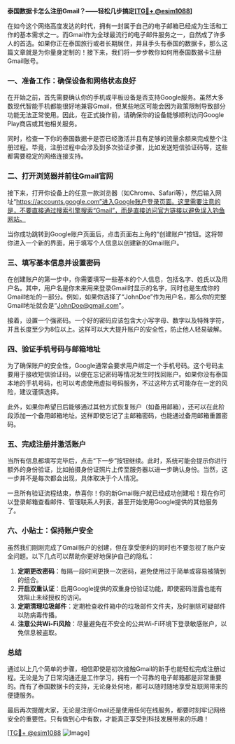 **泰国数据卡怎么注册Gmail？——轻松几步搞定[[TG💪+ @esim1088](https://t.me/s/esim1088)]**

在如今这个网络高度发达的时代，拥有一封属于自己的电子邮箱已经成为生活和工作的基本需求之一。而Gmail作为全球最流行的电子邮件服务之一，自然成了许多人的首选。如果你正在泰国旅行或者长期居住，并且手头有泰国的数据卡，那么这篇文章就是为你量身定制的！接下来，我们将一步步教你如何用泰国数据卡注册Gmail账号。

### 一、准备工作：确保设备和网络状态良好

在开始之前，首先需要确认你的手机或平板设备是否支持Google服务。虽然大多数现代智能手机都能很好地兼容Gmail，但某些地区可能会因为政策限制导致部分功能无法正常使用。因此，在正式操作前，请确保你的设备能够顺利访问Google Play商店或其他相关服务。

同时，检查一下你的泰国数据卡是否已经激活并且有足够的流量余额来完成整个注册过程。毕竟，注册过程中会涉及到多次验证步骤，比如发送短信验证码等，这些都需要稳定的网络连接支持。

### 二、打开浏览器并前往Gmail官网

接下来，打开你设备上的任意一款浏览器（如Chrome、Safari等），然后输入网址“https://accounts.google.com”进入Google账户登录页面。这里需要注意的是，不要直接通过搜索引擎搜索“Gmail”，而是直接访问官方链接以避免误入钓鱼网站。

当你成功跳转到Google账户页面后，点击页面右上角的“创建账户”按钮。这将带你进入一个新的界面，用于填写个人信息以创建新的Gmail账户。

### 三、填写基本信息并设置密码

在创建账户的第一步中，你需要填写一些基本的个人信息，包括名字、姓氏以及用户名。其中，用户名是你未来用来登录Gmail时显示的名字，同时也是生成你的Gmail地址的一部分。例如，如果你选择了“JohnDoe”作为用户名，那么你的完整Gmail地址就会是“JohnDoe@gmail.com”。

接着，设置一个强密码。一个好的密码应该包含大小写字母、数字以及特殊字符，并且长度至少为8位以上。这样可以大大提升账户的安全性，防止他人轻易破解。

### 四、验证手机号码与邮箱地址

为了确保账户的安全性，Google通常会要求用户绑定一个手机号码。这个号码主要用于接收短信验证码，以便在忘记密码等情况发生时找回账户。如果你没有泰国本地的手机号码，也可以考虑使用虚拟号码服务，不过这种方式可能存在一定的风险，建议谨慎选择。

此外，如果你希望日后能够通过其他方式恢复账户（如备用邮箱），还可以在此阶段添加一个备用邮箱地址。这样即使忘记了主邮箱密码，也能通过备用邮箱重置密码。

### 五、完成注册并激活账户

当所有信息都填写完毕后，点击“下一步”按钮继续。此时，系统可能会提示你进行额外的身份验证，比如拍摄身份证照片上传至服务器以进一步确认身份。当然，这一步并不是每次都会出现，具体取决于个人情况。

一旦所有验证流程结束，恭喜你！你的新Gmail账户就已经成功创建啦！现在你可以登录邮箱查看邮件、管理联系人列表，甚至开始使用Google提供的其他服务了。

### 六、小贴士：保持账户安全

虽然我们刚刚完成了Gmail账户的创建，但在享受便利的同时也不要忽视了账户安全问题。以下几点可以帮助你更好地保护自己的隐私：

1. **定期更改密码**：每隔一段时间更换一次密码，避免使用过于简单或容易被猜到的组合。
2. **开启双重认证**：启用Google提供的双重身份验证功能，即使密码泄露也能有效阻止未经授权的访问。
3. **定期清理垃圾邮件**：定期检查收件箱中的垃圾邮件文件夹，及时删除可疑邮件以防病毒传播。
4. **注意公共Wi-Fi风险**：尽量避免在不安全的公共Wi-Fi环境下登录敏感账户，以免信息被盗取。

### 总结

通过以上几个简单的步骤，相信即使是初次接触Gmail的新手也能轻松完成注册过程。无论是为了日常沟通还是工作学习，拥有一个可靠的电子邮箱都是非常重要的。而有了泰国数据卡的支持，无论身处何地，都可以随时随地享受互联网带来的便捷服务。

最后再次提醒大家，无论是注册Gmail还是使用任何在线服务，都要时刻牢记网络安全的重要性。只有做到心中有数，才能真正享受到科技发展带来的乐趣！

[[TG💪+ @esim1088](https://t.me/s/esim1088) ![Image](https://i.postimg.cc/4NQfJmqS/Snipaste-2025-05-13-00-14-12.png)]